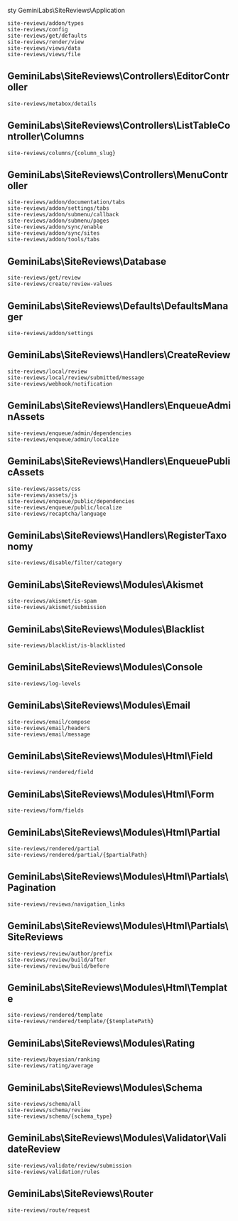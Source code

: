 sty GeminiLabs\SiteReviews\Application

    site-reviews/addon/types
    site-reviews/config
    site-reviews/get/defaults
    site-reviews/render/view
    site-reviews/views/data
    site-reviews/views/file

## GeminiLabs\SiteReviews\Controllers\EditorController

    site-reviews/metabox/details

## GeminiLabs\SiteReviews\Controllers\ListTableController\Columns

    site-reviews/columns/{column_slug}

## GeminiLabs\SiteReviews\Controllers\MenuController

    site-reviews/addon/documentation/tabs
    site-reviews/addon/settings/tabs
    site-reviews/addon/submenu/callback
    site-reviews/addon/submenu/pages
    site-reviews/addon/sync/enable
    site-reviews/addon/sync/sites
    site-reviews/addon/tools/tabs

## GeminiLabs\SiteReviews\Database

    site-reviews/get/review
    site-reviews/create/review-values

## GeminiLabs\SiteReviews\Defaults\DefaultsManager

    site-reviews/addon/settings

## GeminiLabs\SiteReviews\Handlers\CreateReview

    site-reviews/local/review
    site-reviews/local/review/submitted/message
    site-reviews/webhook/notification

## GeminiLabs\SiteReviews\Handlers\EnqueueAdminAssets

    site-reviews/enqueue/admin/dependencies
    site-reviews/enqueue/admin/localize

## GeminiLabs\SiteReviews\Handlers\EnqueuePublicAssets

    site-reviews/assets/css
    site-reviews/assets/js
    site-reviews/enqueue/public/dependencies
    site-reviews/enqueue/public/localize
    site-reviews/recaptcha/language

## GeminiLabs\SiteReviews\Handlers\RegisterTaxonomy

    site-reviews/disable/filter/category

## GeminiLabs\SiteReviews\Modules\Akismet

    site-reviews/akismet/is-spam
    site-reviews/akismet/submission

## GeminiLabs\SiteReviews\Modules\Blacklist

    site-reviews/blacklist/is-blacklisted

## GeminiLabs\SiteReviews\Modules\Console

    site-reviews/log-levels

## GeminiLabs\SiteReviews\Modules\Email

    site-reviews/email/compose
    site-reviews/email/headers
    site-reviews/email/message

## GeminiLabs\SiteReviews\Modules\Html\Field

    site-reviews/rendered/field

## GeminiLabs\SiteReviews\Modules\Html\Form

    site-reviews/form/fields

## GeminiLabs\SiteReviews\Modules\Html\Partial

    site-reviews/rendered/partial
    site-reviews/rendered/partial/{$partialPath}

## GeminiLabs\SiteReviews\Modules\Html\Partials\Pagination

    site-reviews/reviews/navigation_links

## GeminiLabs\SiteReviews\Modules\Html\Partials\SiteReviews

    site-reviews/review/author/prefix
    site-reviews/review/build/after
    site-reviews/review/build/before

## GeminiLabs\SiteReviews\Modules\Html\Template

    site-reviews/rendered/template
    site-reviews/rendered/template/{$templatePath}

## GeminiLabs\SiteReviews\Modules\Rating

    site-reviews/bayesian/ranking
    site-reviews/rating/average

## GeminiLabs\SiteReviews\Modules\Schema

    site-reviews/schema/all
    site-reviews/schema/review
    site-reviews/schema/{schema_type}

## GeminiLabs\SiteReviews\Modules\Validator\ValidateReview

    site-reviews/validate/review/submission
    site-reviews/validation/rules

## GeminiLabs\SiteReviews\Router

    site-reviews/route/request
